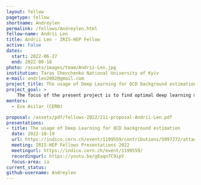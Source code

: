```yaml
---
layout: fellow
pagetype: fellow
shortname: Andreylen
permalink: /fellows/Andreylen.html
fellow-name: Andrii Len
title: Andrii Len - IRIS-HEP Fellow
active: False
dates:
  start: 2022-06-27
  end: 2022-09-18
photo: /assets/images/team/Andrii-Len.jpg
institution: Taras Shevchenko National University of Kyiv
e-mail: andrlen2002@gmail.com
project_title: The usage of Deep Learning for QCD background estimation
project_goal: >
    The focus of the present project is to find optimal deep learning models to be used for the separation of signal and background events.
mentors:
  - Ece Asilar (CERN)

proposal: /assets/pdf/fellows-2022/211-proposal-Andrii-Len.pdf
presentations:
- title: The usage of Deep Learning for QCD background estimation
  date: 2022-10-19
  url: https://indico.cern.ch/event/1199559/contributions/5097272/attachments/2531407/4355497/IRIS-Hep%20Andrii_Len_Final_Presentation.pdf
  meeting: IRIS-HEP Fellows Presentations 2022
  meetingurl: https://indico.cern.ch/event/1199559/
  recordingurl: https://youtu.be/gEaqn7C9ipY
  focus-area: ia
current_status:
github-username: Andreylen
---
```

